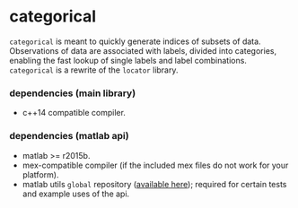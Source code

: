 # categorical

`categorical` is meant to quickly generate indices of subsets of data. Observations of data are associated with labels, divided into categories, enabling the fast lookup of single labels and label combinations. `categorical` is a rewrite of the `locator` library.

### dependencies (main library)
* c++14 compatible compiler.

### dependencies (matlab api)
* matlab >= r2015b.
* mex-compatible compiler (if the included mex files do not work for your platform).
* matlab utils `global` repository ([available here](https://github.com/nfagan/global)); required for certain tests and example uses of the api.